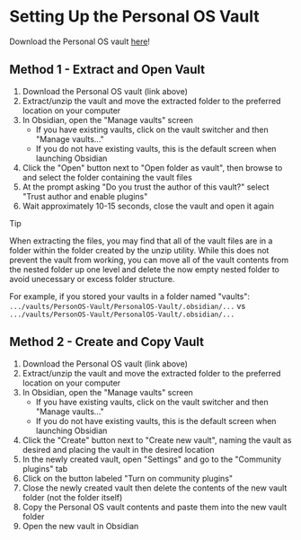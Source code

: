 # Setting Up the Personal OS Vault

Download the Personal OS vault [here](https://2ly.link/266rV)!

## Method 1 - Extract and Open Vault

1. Download the Personal OS vault (link above)
2. Extract/unzip the vault and move the extracted folder to the preferred location on your computer
3. In Obsidian, open the "Manage vaults" screen
    - If you have existing vaults, click on the vault switcher and then "Manage vaults..."
    - If you do not have existing vaults, this is the default screen when launching Obsidian
4. Click the "Open" button next to "Open folder as vault", then browse to and select the folder containing the vault files
5. At the prompt asking "Do you trust the author of this vault?" select "Trust author and enable plugins"
6. Wait approximately 10-15 seconds, close the vault and open it again

> [!TIP]
> When extracting the files, you may find that all of the vault files are in a folder within the folder created by the unzip utility. While this does not prevent the vault from working, you can move all of the vault contents from the nested folder up one level and delete the now empty nested folder to avoid unecessary or excess folder structure.
> 
> For example, if you stored your vaults in a folder named "vaults":
> `.../vaults/PersonOS-Vault/PersonalOS-Vault/.obsidian/...`
> vs
> `.../vaults/PersonOS-Vault/PersonalOS-Vault/.obsidian/...`

## Method 2 - Create and Copy Vault

1. Download the Personal OS vault (link above)
2. Extract/unzip the vault and move the extracted folder to the preferred location on your computer
3. In Obsidian, open the "Manage vaults" screen
    - If you have existing vaults, click on the vault switcher and then "Manage vaults..."
    - If you do not have existing vaults, this is the default screen when launching Obsidian
4. Click the "Create" button next to "Create new vault", naming the vault as desired and placing the vault in the desired location
5. In the newly created vault, open "Settings" and go to the "Community plugins" tab
6. Click on the button labeled "Turn on community plugins"
7. Close the newly created vault then delete the contents of the new vault folder (not the folder itself)
8. Copy the Personal OS vault contents and paste them into the new vault folder
9. Open the new vault in Obsidian
